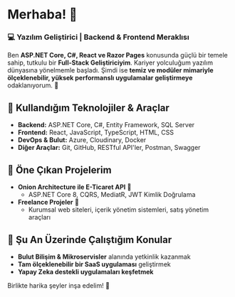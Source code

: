 # Merhaba! 👋 

### 💻 Yazılım Geliştirici | Backend & Frontend Meraklısı

Ben **ASP.NET Core, C#, React ve Razor Pages** konusunda güçlü bir temele sahip, tutkulu bir **Full-Stack Geliştiriciyim**. Kariyer yolculuğum yazılım dünyasına yönelmemle başladı. Şimdi ise **temiz ve modüler mimariyle ölçeklenebilir, yüksek performanslı uygulamalar geliştirmeye** odaklanıyorum. 🚀

## 🔧 Kullandığım Teknolojiler & Araçlar
- **Backend:** ASP.NET Core, C#, Entity Framework, SQL Server
- **Frontend:** React, JavaScript, TypeScript, HTML, CSS
- **DevOps & Bulut:** Azure, Cloudinary, Docker
- **Diğer Araçlar:** Git, GitHub, RESTful API'ler, Postman, Swagger

## 📌 Öne Çıkan Projelerim
- **Onion Architecture ile E-Ticaret API** 🛒
  - ASP.NET Core 8, CQRS, MediatR, JWT Kimlik Doğrulama
- **Freelance Projeler** 💼
  - Kurumsal web siteleri, içerik yönetim sistemleri, satış yönetim araçları

## 🚀 Şu An Üzerinde Çalıştığım Konular
- **Bulut Bilişim & Mikroservisler** alanında yetkinlik kazanmak
- **Tam ölçeklenebilir bir SaaS uygulaması** geliştirmek
- **Yapay Zeka destekli uygulamaları keşfetmek**

Birlikte harika şeyler inşa edelim! 🚀

